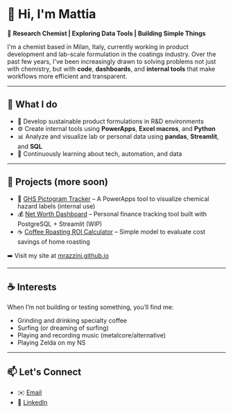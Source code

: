# 👋 Hi, I'm Mattia

🎨 **Research Chemist | Exploring Data Tools | Building Simple Things**

I'm a chemist based in Milan, Italy, currently working in product development and lab-scale formulation in the coatings industry. Over the past few years, I've been increasingly drawn to solving problems not just with chemistry, but with **code**, **dashboards**, and **internal tools** that make workflows more efficient and transparent.

---

## 🧪 What I do

- 🧴 Develop sustainable product formulations in R&D environments  
- ⚙️ Create internal tools using **PowerApps**, **Excel macros**, and **Python**  
- 📊 Analyze and visualize lab or personal data using **pandas**, **Streamlit**, and **SQL**  
- 🧠 Continuously learning about tech, automation, and data

---

## 🔧 Projects (more soon)

- 🧷 [GHS Pictogram Tracker](#) – A PowerApps tool to visualize chemical hazard labels (internal use)
- 💰 [Net Worth Dashboard](#) – Personal finance tracking tool built with PostgreSQL + Streamlit (WIP)
- ☕ [Coffee Roasting ROI Calculator](#) – Simple model to evaluate cost savings of home roasting

➡️ Visit my site at [mrazzini.github.io](https://mrazzini.github.io)

---

## ☕ Interests

When I’m not building or testing something, you’ll find me:

- Grinding and drinking specialty coffee
- Surfing (or dreaming of surfing)
- Playing and recording music (metalcore/alternative)  
- Playing Zelda on my NS

---

## 📫 Let's Connect

- ✉️ [Email](mailto:razzini.mattia@gmail.com)
- 🔗 [LinkedIn](https://www.linkedin.com/in/mattia-razzini-scientist)
